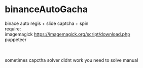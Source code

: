 # binanceAutoGacha
binace auto regis + slide captcha + spin <br>
require:<br>
 imagemagick  https://imagemagick.org/script/download.php <br>
puppeteer <br>
<br><br>

sometimes capctha solver didnt work you need to solve manual
